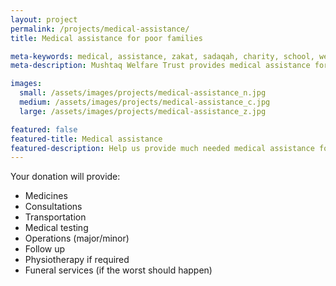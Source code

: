 ```yaml
---
layout: project
permalink: /projects/medical-assistance/
title: Medical assistance for poor families

meta-keywords: medical, assistance, zakat, sadaqah, charity, school, welfare, orphan, poor, families
meta-description: Mushtaq Welfare Trust provides medical assistance for poor families. Help us provide much needed medical assistance for poor families.

images:
  small: /assets/images/projects/medical-assistance_n.jpg
  medium: /assets/images/projects/medical-assistance_c.jpg
  large: /assets/images/projects/medical-assistance_z.jpg

featured: false
featured-title: Medical assistance
featured-description: Help us provide much needed medical assistance for poor families
---
```


Your donation will provide:

* Medicines
* Consultations
* Transportation
* Medical testing
* Operations (major/minor)
* Follow up
* Physiotherapy if required
* Funeral services (if the worst should happen)
